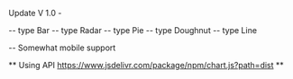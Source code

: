 Update V 1.0 -

-- type Bar
-- type Radar
-- type Pie
-- type Doughnut
-- type Line

-- Somewhat mobile support

** Using API https://www.jsdelivr.com/package/npm/chart.js?path=dist **
